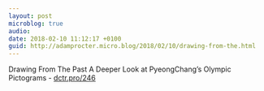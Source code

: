```yaml
---
layout: post
microblog: true
audio: 
date: 2018-02-10 11:12:17 +0100
guid: http://adamprocter.micro.blog/2018/02/10/drawing-from-the.html
---
```

Drawing From The Past
A Deeper Look at PyeongChang’s Olympic Pictograms - [dctr.pro/246](http://dctr.pro/246)
